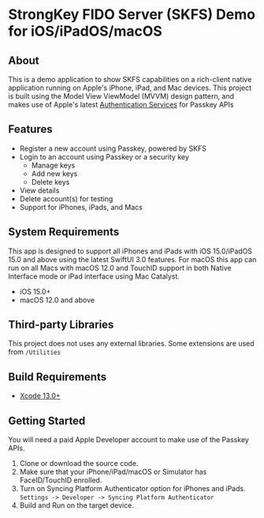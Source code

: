 
# StrongKey FIDO Server (SKFS) Demo for iOS/iPadOS/macOS

## About

This is a demo application to show SKFS capabilities on a rich-client native application running on Apple's iPhone, iPad, and Mac devices.
This project is built using the Model View ViewModel (MVVM) design pattern, and makes use of Apple's latest [Authentication Services](https://developer.apple.com/documentation/authenticationservices) for Passkey APIs

## Features

- Register a new account using Passkey, powered by SKFS
- Login to an account using Passkey or a security key
	- Manage keys
	- Add new keys
	- Delete keys
- View details
- Delete account(s) for testing
- Support for iPhones, iPads, and Macs

## System Requirements

This app is designed to support all iPhones and iPads with iOS 15.0/iPadOS 15.0 and above using the latest SwiftUI 3.0 features.
For macOS this app can run on all Macs with macOS 12.0 and TouchID support in both Native Interface mode or iPad interface using Mac Catalyst.
- iOS 15.0+
- macOS 12.0 and above

## Third-party Libraries

This project does not uses any external libraries. Some extensions are used from `/Utilities`

## Build Requirements

- [Xcode 13.0+](https://developer.apple.com/xcode/)

## Getting Started

You will need a paid Apple Developer account to make use of the Passkey APIs.
 1. Clone or download the source code.
 2. Make sure that your iPhone/iPad/macOS or Simulator has FaceID/TouchID enrolled.
 3. Turn on Syncing Platform Authenticator option for iPhones and iPads. `Settings -> Developer -> Syncing Platform Authenticator`
 4. Build and Run on the target device.
